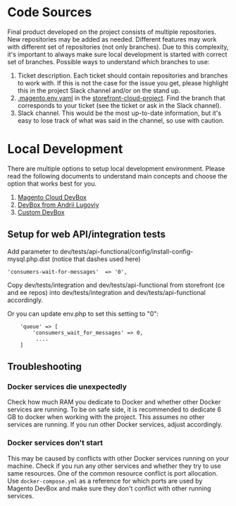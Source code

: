 # Code Sources

Final product developed on the project consists of multiple repositories.
New repositories may be added as needed.
Different features may work with different set of repositories (not only branches).
Due to this complexity, it's important to always make sure local development is started with correct set of branches.
Possible ways to understand which branches to use:

1. Ticket description. Each ticket should contain repositories and branches to work with. If this is not the case for the issue you get, please highlight this in the project Slack channel and/or on the stand up.
2. [.magento.env.yaml](https://github.com/magento/storefront-cloud-project/blob/production/.magento.env.yaml) in the [storefront-cloud-project](https://github.com/magento/storefront-cloud-project). Find the branch that corresponds to your ticket (see the ticket or ask in the Slack channel).
3. Slack channel. This would be the most up-to-date information, but it's easy to lose track of what was said in the channel, so use with caution.

# Local Development

There are multiple options to setup local development environment.
Please read the following documents to understand main concepts and choose the option that works best for you.

1. [Magento Cloud DevBox](https://github.com/magento/catalog-storefront/wiki/Magento-Cloud-DevBox-for-Local-Development)
2. [DevBox from Andrii Lugoviy](https://github.com/magento/catalog-storefront/wiki/Andrii-Lugovyi-DevBox-for-Local-Development)
3. [Custom DevBox](https://github.com/magento/catalog-storefront/wiki/Custom-DevBox-for-Local-Development)

## Setup for web API/integration tests

Add parameter to dev/tests/api-functional/config/install-config-mysql.php.dist (notice that dashes used here)

```
'consumers-wait-for-messages'  => '0',
```

Copy dev/tests/integration and dev/tests/api-functional from storefront (ce and ee repos) into dev/tests/integration and dev/tests/api-functional accordingly.

Or you can update env.php to set this setting to "0":
```
    'queue' => [
        'consumers_wait_for_messages' => 0,
         ....
    ]
```

## Troubleshooting

### Docker services die unexpectedly

Check how much RAM you dedicate to Docker and whether other Docker services are running.
To be on safe side, it is recommended to dedicate 6 GB to docker when working with the project. This assumes no other services are running. If you run other Docker services, adjust accordingly.

### Docker services don't start

This may be caused by conflicts with other Docker services running on your machine.
Check if you run any other services and whether they try to use same resources.
One of the common resource conflict is port allocation.
Use `docker-compose.yml` as a reference for which ports are used by Magento DevBox and make sure they don't conflict with other running services.